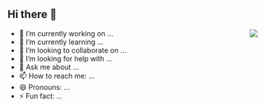 ## Hi there 👋

<img align="right" src="https://github-readme-stats.vercel.app/api?username=heqihang&show_icons=true">

- 🔭 I’m currently working on ...
- 🌱 I’m currently learning ...
- 👯 I’m looking to collaborate on ...
- 🤔 I’m looking for help with ...
- 💬 Ask me about ...
- 📫 How to reach me: ...
- 😄 Pronouns: ...
- ⚡ Fun fact: ...
